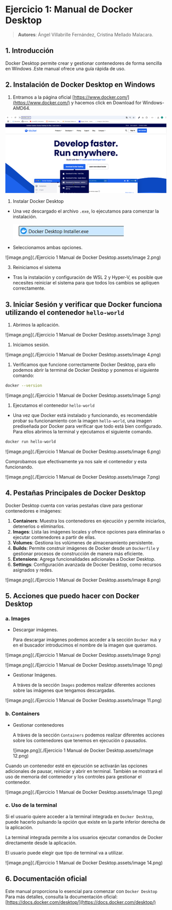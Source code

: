 # Ejercicio 1: Manual de Docker Desktop

> **Autores**: Ángel Villabrille Fernández, Cristina Mellado Malacara.
> 

## 1. Introducción

Docker Desktop permite crear y gestionar contenedores de forma sencilla en Windows .Este manual ofrece una guía rápida de uso.

## 2. Instalación de Docker Desktop en Windows

1. Entramos a la página oficial [https://www.docker.com/](https://www.docker.com/)  y hacemos click en Download for Windows-AMD64.

![image.png](imagenes/image.png)

1. Instalar Docker Desktop
- Una vez descargado el archivo `.exe`, lo ejecutamos para comenzar la instalación.
  
    ![image.png](imagenes/image%201.png)
    
- Seleccionamos ambas opciones.

![image.png](./Ejercicio 1 Manual de Docker Desktop.assets/image 2.png)

3. Reiniciamos el sistema

- Tras la instalación y configuración de WSL 2 y Hyper-V, es posible que necesites reiniciar el sistema para que todos los cambios se apliquen correctamente.

## 3. Iniciar Sesión y verificar que Docker funciona utilizando el contenedor `hello-world`

1. Abrimos la aplicación.

![image.png](./Ejercicio 1 Manual de Docker Desktop.assets/image 3.png)

1. Iniciamos sesión.

![image.png](./Ejercicio 1 Manual de Docker Desktop.assets/image 4.png)

1. Verificamos que funcione correctamente Docker Desktop, para ello podemos abrir la terminal de Docker Desktop y ponemos el siguiente comando:

```bash
docker --version
```

![image.png](./Ejercicio 1 Manual de Docker Desktop.assets/image 5.png)

1. Ejecutamos el contenedor `hello-world` 
- Una vez que Docker está instalado y funcionando, es recomendable probar su funcionamiento con la imagen `hello-world`, una imagen prediseñada por Docker para verificar que todo está bien configurado. Para ellos abrimos la terminal y ejecutamos el siguiente comando.

```bash
docker run hello-world
```

![image.png](./Ejercicio 1 Manual de Docker Desktop.assets/image 6.png)

Comprobamos que efectivamente ya nos sale el contenedor y esta funcionando.

![image.png](./Ejercicio 1 Manual de Docker Desktop.assets/image 7.png)

## **4.** Pestañas Principales de Docker Desktop

Docker Desktop cuenta con varias pestañas clave para gestionar contenedores e imágenes:

1. **Containers**: Muestra los contenedores en ejecución y permite iniciarlos, detenerlos o eliminarlos.
2. **Images**: Lista las imágenes locales y ofrece opciones para eliminarlas o ejecutar contenedores a partir de ellas.
3. **Volumes**: Gestiona los volúmenes de almacenamiento persistente.
4. **Builds**: Permite construir imágenes de Docker desde un `Dockerfile` y gestionar procesos de construcción de manera más eficiente.
5. **Extensions**: Agrega funcionalidades adicionales a Docker Desktop.
6. **Settings**: Configuración avanzada de Docker Desktop, como recursos asignados y redes.

![image.png](./Ejercicio 1 Manual de Docker Desktop.assets/image 8.png)

## **5.** Acciones que puedo hacer con Docker Desktop

### a. Images

- Descargar imágenes.
  
    Para descargar imágenes podemos acceder a la sección `Docker Hub` y en el buscador introducimos el nombre de la imagen que queramos.
    

![image.png](./Ejercicio 1 Manual de Docker Desktop.assets/image 9.png)

![image.png](./Ejercicio 1 Manual de Docker Desktop.assets/image 10.png)

- Gestionar Imágenes.
  
    A tráves de la sección `Images` podemos realizar diferentes acciones sobre las imágenes que tengamos descargadas.
    

![image.png](./Ejercicio 1 Manual de Docker Desktop.assets/image 11.png)

### b. Containers

- Gestionar contenedores
  
    A tráves de la sección `Containers` podemos realizar diferentes acciones sobre los contenedores que tenemos en ejecución o pausados.
    
    ![image.png](./Ejercicio 1 Manual de Docker Desktop.assets/image 12.png)
    

Cuando un contenedor esté en ejecución se activarán las opciones adicionales de pausar, reiniciar y abrir en terminal. También se mostrará el uso de memoria del contenedor y los controles para gestionar el contenedor.

![image.png](./Ejercicio 1 Manual de Docker Desktop.assets/image 13.png)

### c. Uso de la terminal

Si el usuario quiere acceder a la terminal integrada en `Docker Desktop`, puede hacerlo pulsando la opción que existe en la parte inferior derecha de la aplicación.

La terminal integrada permite a los usuarios ejecutar comandos de Docker directamente desde la aplicación.

El usuario puede elegir que tipo de terminal va a utilizar.

![image.png](./Ejercicio 1 Manual de Docker Desktop.assets/image 14.png)

## 6. Documentación oficial

Este manual proporciona lo esencial para comenzar con `Docker Desktop` Para más detalles, consulta la documentación oficial: [https://docs.docker.com/desktop/](https://docs.docker.com/desktop/)